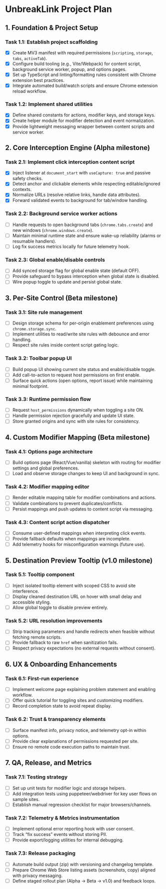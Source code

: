# UnbreakLink Project Plan

## 1. Foundation & Project Setup

### Task 1.1: Establish project scaffolding
- [x] Create MV3 manifest with required permissions (`scripting`, `storage`, `tabs`, `activeTab`).
- [x] Configure build tooling (e.g., Vite/Webpack) for content script, background service worker, popup, and options pages.
- [x] Set up TypeScript and linting/formatting rules consistent with Chrome extension best practices.
- [x] Integrate automated build/watch scripts and ensure Chrome extension reload workflow.

### Task 1.2: Implement shared utilities
- [x] Define shared constants for actions, modifier keys, and storage keys.
- [x] Create helper module for modifier detection and event normalization.
- [x] Provide lightweight messaging wrapper between content scripts and service worker.

## 2. Core Interception Engine (Alpha milestone)

### Task 2.1: Implement click interception content script
- [x] Inject listener at `document_start` with `useCapture: true` and passive safety checks.
- [x] Detect anchor and clickable elements while respecting editable/ignored contexts.
- [x] Normalize URLs (resolve relative links, handle data attributes).
- [x] Forward validated events to background for tab/window handling.

### Task 2.2: Background service worker actions
- [ ] Handle requests to open background tabs (`chrome.tabs.create`) and new windows (`chrome.windows.create`).
- [ ] Maintain minimal runtime state and ensure wake-up reliability (alarms or resumable handlers).
- [ ] Log fix success metrics locally for future telemetry hook.

### Task 2.3: Global enable/disable controls
- [ ] Add synced storage flag for global enable state (default OFF).
- [ ] Provide safeguard to bypass interception when global state is disabled.
- [ ] Wire popup toggle to update and persist global state.

## 3. Per-Site Control (Beta milestone)

### Task 3.1: Site rule management
- [ ] Design storage schema for per-origin enablement preferences using `chrome.storage.sync`.
- [ ] Implement utilities to read/write site rules with debounce and error handling.
- [ ] Respect site rules inside content script gating logic.

### Task 3.2: Toolbar popup UI
- [ ] Build popup UI showing current site status and enable/disable toggle.
- [ ] Add call-to-action to request host permissions on first enable.
- [ ] Surface quick actions (open options, report issue) while maintaining minimal footprint.

### Task 3.3: Runtime permission flow
- [ ] Request `host_permissions` dynamically when toggling a site ON.
- [ ] Handle permission rejection gracefully and update UI state.
- [ ] Store granted origins and sync with site rules for consistency.

## 4. Custom Modifier Mapping (Beta milestone)

### Task 4.1: Options page architecture
- [ ] Build options page (React/Vue/vanilla) skeleton with routing for modifier settings and global preferences.
- [ ] Load and observe storage changes to keep UI and background in sync.

### Task 4.2: Modifier mapping editor
- [ ] Render editable mapping table for modifier combinations and actions.
- [ ] Validate combinations to prevent duplicates/conflicts.
- [ ] Persist mappings and push updates to content script via messaging.

### Task 4.3: Content script action dispatcher
- [ ] Consume user-defined mappings when interpreting click events.
- [ ] Provide fallback defaults when mappings are incomplete.
- [ ] Add telemetry hooks for misconfiguration warnings (future use).

## 5. Destination Preview Tooltip (v1.0 milestone)

### Task 5.1: Tooltip component
- [ ] Inject isolated tooltip element with scoped CSS to avoid site interference.
- [ ] Display cleaned destination URL on hover with small delay and accessible styling.
- [ ] Allow global toggle to disable preview entirely.

### Task 5.2: URL resolution improvements
- [ ] Strip tracking parameters and handle redirects when feasible without fetching remote scripts.
- [ ] Provide fallback to raw `href` when sanitization fails.
- [ ] Respect privacy expectations (no external requests without consent).

## 6. UX & Onboarding Enhancements

### Task 6.1: First-run experience
- [ ] Implement welcome page explaining problem statement and enabling workflow.
- [ ] Offer quick tutorial for toggling sites and customizing modifiers.
- [ ] Record completion state to avoid repeat display.

### Task 6.2: Trust & transparency elements
- [ ] Surface manifest info, privacy notice, and telemetry opt-in within options.
- [ ] Provide clear explanations of permissions requested per site.
- [ ] Ensure no remote code execution paths to maintain trust.

## 7. QA, Release, and Metrics

### Task 7.1: Testing strategy
- [ ] Set up unit tests for modifier logic and storage helpers.
- [ ] Add integration tests using puppeteer/webdriver for key user flows on sample sites.
- [ ] Establish manual regression checklist for major browsers/channels.

### Task 7.2: Telemetry & Metrics instrumentation
- [ ] Implement optional error reporting hook with user consent.
- [ ] Track “fix success” events without storing PII.
- [ ] Provide export/logging utilities for internal debugging.

### Task 7.3: Release packaging
- [ ] Automate build output (zip) with versioning and changelog template.
- [ ] Prepare Chrome Web Store listing assets (screenshots, copy) aligned with privacy messaging.
- [ ] Define staged rollout plan (Alpha → Beta → v1.0) and feedback loops.
